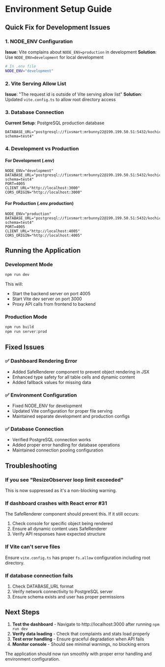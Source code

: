 # Environment Setup Guide

## Quick Fix for Development Issues

### 1. NODE_ENV Configuration
**Issue**: Vite complains about `NODE_ENV=production` in development
**Solution**: Use `NODE_ENV=development` for local development

```bash
# In .env file
NODE_ENV="development"
```

### 2. Vite Serving Allow List
**Issue**: "The request id is outside of Vite serving allow list"
**Solution**: Updated `vite.config.ts` to allow root directory access

### 3. Database Connection
**Current Setup**: PostgreSQL production database
```
DATABASE_URL="postgresql://fixsmart:mrbunny22@199.199.50.51:5432/kochicms?schema=test4"
```

### 4. Development vs Production

#### For Development (.env)
```properties
NODE_ENV="development"
DATABASE_URL="postgresql://fixsmart:mrbunny22@199.199.50.51:5432/kochicms?schema=test4"
PORT=4005
CLIENT_URL="http://localhost:3000"
CORS_ORIGIN="http://localhost:3000"
```

#### For Production (.env.production)
```properties
NODE_ENV="production"
DATABASE_URL="postgresql://fixsmart:mrbunny22@199.199.50.51:5432/kochicms?schema=test4"
PORT=4005
CLIENT_URL="http://localhost:4005"
CORS_ORIGIN="http://localhost:4005"
```

## Running the Application

### Development Mode
```bash
npm run dev
```
This will:
- Start the backend server on port 4005
- Start Vite dev server on port 3000
- Proxy API calls from frontend to backend

### Production Mode
```bash
npm run build
npm run server:prod
```

## Fixed Issues

### ✅ Dashboard Rendering Error
- Added SafeRenderer component to prevent object rendering in JSX
- Enhanced type safety for all table cells and dynamic content
- Added fallback values for missing data

### ✅ Environment Configuration
- Fixed NODE_ENV for development
- Updated Vite configuration for proper file serving
- Maintained separate development and production configs

### ✅ Database Connection
- Verified PostgreSQL connection works
- Added proper error handling for database operations
- Maintained connection pooling configuration

## Troubleshooting

### If you see "ResizeObserver loop limit exceeded"
This is now suppressed as it's a non-blocking warning.

### If dashboard crashes with React error #31
The SafeRenderer component should prevent this. If it still occurs:
1. Check console for specific object being rendered
2. Ensure all dynamic content uses SafeRenderer
3. Verify API responses have expected structure

### If Vite can't serve files
Ensure `vite.config.ts` has proper `fs.allow` configuration including root directory.

### If database connection fails
1. Check DATABASE_URL format
2. Verify network connectivity to PostgreSQL server
3. Ensure schema exists and user has proper permissions

## Next Steps

1. **Test the dashboard** - Navigate to http://localhost:3000 after running `npm run dev`
2. **Verify data loading** - Check that complaints and stats load properly
3. **Test error handling** - Ensure graceful degradation when API fails
4. **Monitor console** - Should see minimal warnings, no blocking errors

The application should now run smoothly with proper error handling and environment configuration.